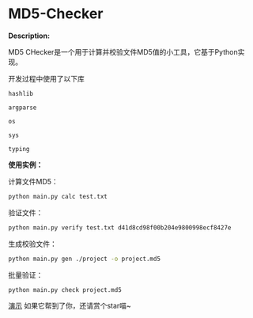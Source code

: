 # MD5-Checker

**Description:** 

MD5 CHecker是一个用于计算并校验文件MD5值的小工具，它基于Python实现。

开发过程中使用了以下库
```
hashlib
```
```
argparse
```
```
os
```
```
sys
```
```
typing
```

**使用实例：**

计算文件MD5：
```bash
python main.py calc test.txt
```

验证文件：
```bash
python main.py verify test.txt d41d8cd98f00b204e9800998ecf8427e
```

生成校验文件：
```bash
python main.py gen ./project -o project.md5
```

批量验证：
```
python main.py check project.md5
```

[演示](./video/MD5-Checker.mp4)
如果它帮到了你，还请赏个star喵~
